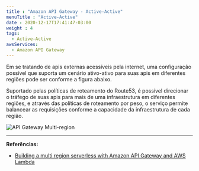 ```yaml
---
title : "Amazon API Gateway - Active-Active"
menuTitle : "Active-Active"
date : 2020-12-17T17:41:47-03:00
weight : 4
tags:
  - Active-Active
awsServices:
  - Amazon API Gateway
---
```


Em se tratando de apis externas acessíveis pela internet, uma configuração possível que suporta um cenário ativo-ativo para suas apis em diferentes regiões pode ser conforme a figura abaixo.

Suportado pelas políticas de roteamento do Route53, é possível direcionar o tráfego de suas apis para mais de uma infraestrutura em diferentes regiões, e através das políticas de roteamento por peso, o serviço permite balancear as requisições conforme a capacidade da infraestrutura de cada região.  

![API Gateway Multi-region](https://d2908q01vomqb2.cloudfront.net/1b6453892473a467d07372d45eb05abc2031647a/2017/11/08/route-53-healthcheck.png)



---
**Referências:**
- [Building a multi region serverless with Amazon API Gateway and AWS Lambda](https://aws.amazon.com/blogs/compute/building-a-multi-region-serverless-application-with-amazon-api-gateway-and-aws-lambda/)